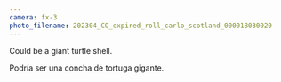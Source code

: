```yaml
---
camera: fx-3
photo_filename: 202304_CO_expired_roll_carlo_scotland_000018030020
---
```


Could be a giant turtle shell.

Podría ser una concha de tortuga gigante.
